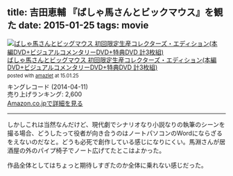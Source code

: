 title: 吉田恵輔 『ばしゃ馬さんとビックマウス』を観た
date: 2015-01-25
tags: movie
---

<div class="amazlet-box" style="margin-bottom:0px;"><div class="amazlet-image" style="float:left;margin:0px 12px 1px 0px;"><a href="http://www.amazon.co.jp/exec/obidos/ASIN/B00HS5DLYW/dotimpact-22/ref=nosim/" name="amazletlink" target="_blank"><img src="http://ecx.images-amazon.com/images/I/51dAL1DRhkL._SL160_.jpg" alt="ばしゃ馬さんとビッグマウス 初回限定生産コレクターズ・エディション(本編DVD+ビジュアルコメンタリーDVD+特典DVD 計3枚組)" style="border: none;" /></a></div><div class="amazlet-info" style="line-height:120%; margin-bottom: 10px"><div class="amazlet-name" style="margin-bottom:10px;line-height:120%"><a href="http://www.amazon.co.jp/exec/obidos/ASIN/B00HS5DLYW/dotimpact-22/ref=nosim/" name="amazletlink" target="_blank">ばしゃ馬さんとビッグマウス 初回限定生産コレクターズ・エディション(本編DVD+ビジュアルコメンタリーDVD+特典DVD 計3枚組)</a><div class="amazlet-powered-date" style="font-size:80%;margin-top:5px;line-height:120%">posted with <a href="http://www.amazlet.com/" title="amazlet" target="_blank">amazlet</a> at 15.01.25</div></div><div class="amazlet-detail">キングレコード (2014-04-11)<br />売り上げランキング: 2,600<br /></div><div class="amazlet-sub-info" style="float: left;"><div class="amazlet-link" style="margin-top: 5px"><a href="http://www.amazon.co.jp/exec/obidos/ASIN/B00HS5DLYW/dotimpact-22/ref=nosim/" name="amazletlink" target="_blank">Amazon.co.jpで詳細を見る</a></div></div></div><div class="amazlet-footer" style="clear: left"></div></div>

***

しかしこれは当然なんだけど、現代劇でシナリオなり小説なりの執筆のシーンを撮る場合、どうしたって役者が向き合うのはノートパソコンのWordにならざるをえないのだなと。どうも必死で創作している感じになりにくい。馬淵さんが居酒屋の外のパイプ椅子でノート広げてたとこはよかった。

作品全体としてはちょっと期待しすぎたのか全体に乗れない感じだった。